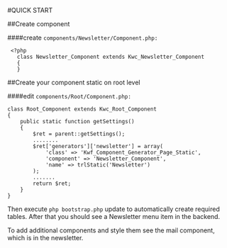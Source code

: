 #QUICK START 

##Create component

####create `components/Newsletter/Component.php:`

     <?php
       class Newsletter_Component extends Kwc_Newsletter_Component
       {
       }
         
    
##Create your component static on root level

####edit `components/Root/Component.php:`


    class Root_Component extends Kwc_Root_Component
    {
        public static function getSettings()
        {
            $ret = parent::getSettings();
            ........
            $ret['generators']['newsletter'] = array(
                'class' => 'Kwf_Component_Generator_Page_Static',
                'component' => 'Newsletter_Component',
                'name' => trlStatic('Newsletter')
            );
            .......
            return $ret;
        }
    }
    
    
Then execute `php bootstrap.php` update to automatically create required tables. After that you should see a Newsletter menu item in the backend.

To add additional components and style them see the mail component, which is in the newsletter.